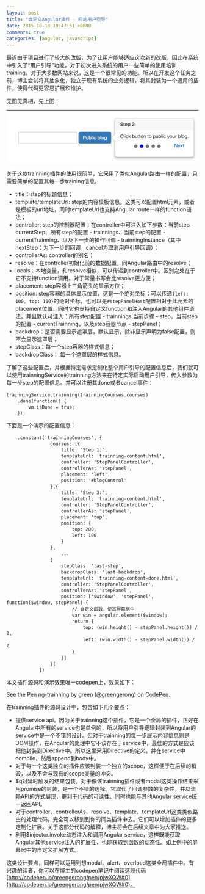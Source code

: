 ```yaml
---
layout: post
title: "自定义Angular插件 - 网站用户引导"
date: 2015-10-18 19:47:51 +0800
comments: true
categories: [angular, javascript]
---
```


最近由于项目进行了较大的改版，为了让用户能够适应这次新的改版，因此在系统中引入了“用户引导”功能，对于初次进入系统的用户一些简单的使用培训training。对于大多数网站来说，这是一个很常见的功能。所以在开发这个任务之前，博主尝试将其抽象化，独立于现有系统的业务逻辑，将其封装为一个通用的插件，使得代码更容易扩展和维护。

无图无真相，先上图：

![training demo](/images/blog_img/training-demo.png)

关于这款trainning插件的使用很简单，它采用了类似Angular路由一样的配置，只需要简单的配置其每一步training信息。

* title：step的标题信息；
* template/templateUrl: step的内容模板信息。这类可以配置html元素，或者是模板的url地址，同时templateUrl也支持Angular route一样的function语法；
* controller: step的控制器配置；在controller中可注入如下参数：当前step - currentStep、所有step的配置 - trainnings、当前step的配置 - currentTrainning、以及下一步的操作回调 - trainningInstance（其中nextStep：为下一步的回调，cancel为取消用户引导回调）；
* controllerAs: controller的别名；
* resolve：在controller初始化前的数据配置，同Angular路由中的resolve；
* locals：本地变量，和resolve相似，可以传递到controller中。区别之处在于它不支持function调用，对于常量书写会比resolve更方便；
* placement: step容器上三角箭头的显示方位；
* position: step容器的具体显示位置，这是一个绝对坐标；可以传递`{left: 100, top: 100}`的绝对坐标，也可以是`#stepPanelHost`配置相对于此元素的placement位置。同时它也支持自定义function和注入Angular的其他组件语法。并且默认可注入：所有step配置 - trainnings,当前步骤 - step，当前step的配置 - currentTrainning，以及step容器节点 - stepPanel；
* backdrop：是否需要显示遮罩层，默认显示，除非显示声明为false配置，则不会显示遮罩层；
* stepClass：每一个step容器的样式信息；
* backdropClass： 每一个遮罩层的样式信息。

了解了这些配置后，并根据特定需求定制化整个用户引导的配置信息后，我们就可以使用trainningService的trainning方法来在特定实际启动用户引导，传入参数为每一步step的配置信息。并可以注册其done或者cancel事件：

	trainningService.trainning(trainningCourses.courses)
        .done(function() {
            vm.isDone = true;
        });


下面是一个演示的配置信息：

		.constant('trainningCourses', {
			        courses: [{
			            title: 'Step 1:',
			            templateUrl: 'trainning-content.html',
			            controller: 'StepPanelController',
			            controllerAs: 'stepPanel',
			            placement: 'left',
			            position: '#blogControl'
			        },{
			            title: 'Step 3:',
			            templateUrl: 'trainning-content.html',
			            controller: 'StepPanelController',
			            controllerAs: 'stepPanel',
			            placement: 'top',
			            position: {
			                top: 200,
			                left: 100
			            }
			        },
			        	...
			        {
			            stepClass: 'last-step',
			            backdropClass: 'last-backdrop',
			            templateUrl: 'trainning-content-done.html',
			            controller: 'StepPanelController',
			            controllerAs: 'stepPanel',
			            position: ['$window', 'stepPanel', function($window, stepPanel) {
			                // 自定义函数，使其屏幕居中
			                var win = angular.element($window);
			                return {
			                    top: (win.height() - stepPanel.height()) / 2,
			                    left: (win.width() - stepPanel.width()) / 2
			                }
			            }]
			        }]
			    })


本文插件源码和演示效果唯一codepen上，效果如下：

<p data-height="385" data-theme-id="0" data-slug-hash="pjwXQW" data-default-tab="result" data-user="greengerong" class='codepen'>See the Pen <a href='http://codepen.io/greengerong/pen/pjwXQW/'>ng-trainning</a> by green (<a href='http://codepen.io/greengerong'>@greengerong</a>) on <a href='http://codepen.io'>CodePen</a>.</p>
<script async src="//assets.codepen.io/assets/embed/ei.js" async="true"></script>


在trainning插件的源码设计中，包含如下几个要点：

* 提供service api。因为关于trainning这个插件，它是一个全局的插件，正好在Angular中所有的service也是单例的，所以将用户引导逻辑封装到Angular的service中是一个不错的设计。但对于trainning的每一步展示内容信息则是DOM操作，在Angular的处理中它不该存在于service中，最佳的方式是应该把他封装到Directive中。所以这里采用Directive的定义，并在service中compile，然后append到body中。
* 对于每一个这类独立的插件应该封装一个独立的scope，这样便于在后续的销毁，以及不会与现有的scope变量的冲突。
* $q对延时触发的结果包装。对于像该trainning插件或者modal这类操作结果采用promise的封装，是一个不错的选择。它取代了回调参数的复杂性，并以流畅API的方式展现，更利于代码的可读性。同时也能与其他Angular service统一返回API。
* 对于controller、controllerAs、resolve、template、templateUrl这类类似路由的处理代码，完全可以移到到你的同类插件中去。它们可以增加插件的更多定制化扩展。关于这部分代码的解释，博主将会在后续文章中为大家推送。
* 利用$injector.invoke动态注入和调用Angular service，这样既能获取Angular其他service注入的扩展性，也能获取到函数的动态性。如上例中的屏幕居中的自定义扩展方式。

这类设计要点，同样可以运用到想modal、alert、overload这类全局插件中。有兴趣的读者，你可以在博主的codepen笔记中阅读这段代码[http://codepen.io/greengerong/pen/pjwXQW#0](http://codepen.io/greengerong/pen/pjwXQW#0)。

